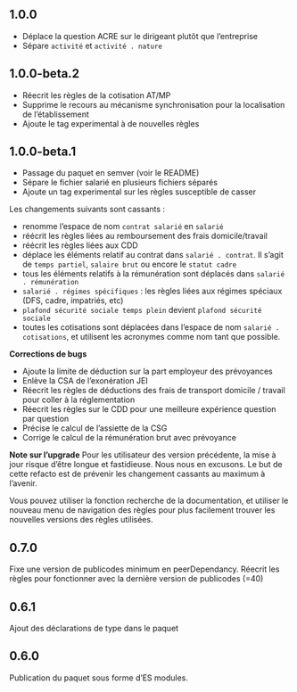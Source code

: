 ## 1.0.0

-   Déplace la question ACRE sur le dirigeant plutôt que l’entreprise
-   Sépare `activité` et `activité . nature`



## 1.0.0-beta.2

-   Réecrit les règles de la cotisation AT/MP
-   Supprime le recours au mécanisme synchronisation pour la localisation de l’établissement
-   Ajoute le tag experimental à de nouvelles règles


## 1.0.0-beta.1

-   Passage du paquet en semver (voir le README)
-   Sépare le fichier salarié en plusieurs fichiers séparés
-   Ajoute un tag experimental sur les règles susceptible de casser

Les changements suivants sont cassants :

-   renomme l’espace de nom `contrat salarié` en `salarié`
-   réécrit les règles liées au remboursement des frais domicile/travail
-   réécrit les règles liées aux CDD
-   déplace les éléments relatif au contrat dans `salarié . contrat`. Il s’agit de `temps partiel`, `salaire brut` ou encore le `statut cadre`
-   tous les éléments relatifs à la rémunération sont déplacés dans `salarié . rémunération`
-   `salarié . régimes spécifiques` : les règles liées aux régimes spéciaux (DFS, cadre, impatriés, etc)
-   `plafond sécurité sociale temps plein` devient `plafond sécurité sociale`
-   toutes les cotisations sont déplacées dans l’espace de nom `salarié . cotisations`, et utilisent les acronymes comme nom tant que possible.

**Corrections de bugs**

-   Ajoute la limite de déduction sur la part employeur des prévoyances
-   Enlève la CSA de l’exonération JEI
-   Réecrit les règles de déductions des frais de transport domicile / travail pour coller à la réglementation
-   Réecrit les règles sur le CDD pour une meilleure expérience question par question
-   Précise le calcul de l’assiette de la CSG
-   Corrige le calcul de la rémunération brut avec prévoyance

**Note sur l’upgrade**
Pour les utilisateur des version précédente, la mise à jour risque d’être longue et fastidieuse. Nous nous en excusons. Le but de cette refacto est de prévenir les changement cassants au maximum à l’avenir.

Vous pouvez utiliser la fonction recherche de la documentation, et utiliser le nouveau menu de navigation des règles pour plus facilement trouver les nouvelles versions des règles utilisées.

## 0.7.0

Fixe une version de publicodes minimum en peerDependancy.
Réecrit les règles pour fonctionner avec la dernière version de publicodes (=40)

## 0.6.1

Ajout des déclarations de type dans le paquet

## 0.6.0

Publication du paquet sous forme d’ES modules.
